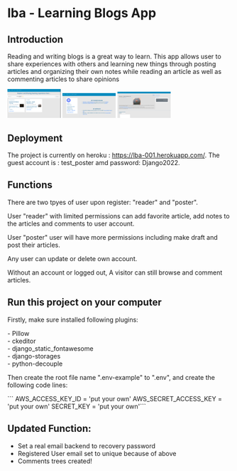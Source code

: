 # lba - Learning Blogs App

## Introduction

  <p>Reading and writing blogs is a great way to learn. This app allows user to share experiences with others and learning new things through posting articles and organizing their own notes while reading an article as well as commenting articles to share opinions</p> 
  
<img src="uploads/lba-01.png" width="120"/>
<img src="uploads/lba-02.png" width="120"/>
<img src="uploads/lba-03.png" width="120"/>

## Deployment

The project is currently on heroku : https://lba-001.herokuapp.com/. The guest account is : test_poster amd password: Django2022.

## Functions

There are two tpyes of user upon register: "reader" and "poster".

<p>User "reader" with limited permissions can add favorite article, add notes to the articles and comments to user account.</p>
<p>User "poster" user will have more permissions including make draft and post their articles.</p>
<p>Any user can update or delete own account.
<p>Without an account or logged out, A visitor can still browse and comment articles.

## Run this project on your computer

<p>Firstly, make sure installed following plugins:</p>
- Pillow<br>
- ckeditor<br>
- django_static_fontawesome<br>
- django-storages<br>
- python-decouple<br>

<p>Then create the root file name ".env-example" to ".env", and create the following code lines:</p>
```
AWS_ACCESS_KEY_ID = 'put your own'
AWS_SECRET_ACCESS_KEY = 'put your own'
SECRET_KEY = 'put your own'```

## Updated Function:

<ul>
<li>Set a real email backend to recovery password</li>
<li>Registered User email set to unique because of above</li>
<li>Comments trees created!</li>
</ul>
